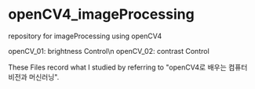 # openCV4_imageProcessing
repository for imageProcessing using openCV4

openCV_01: brightness Control\n
openCV_02: contrast Control

These Files record what I studied by referring to "openCV4로 배우는 컴퓨터 비전과 머신러닝".
